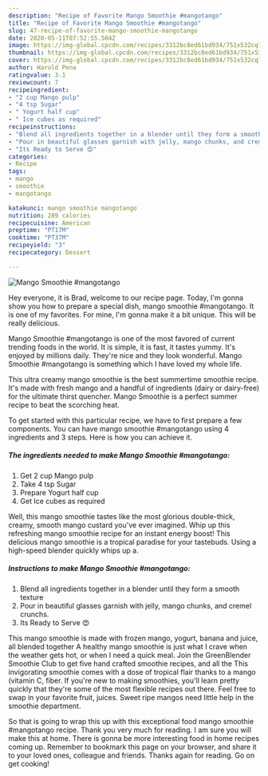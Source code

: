 ```yaml
---
description: "Recipe of Favorite Mango Smoothie #mangotango"
title: "Recipe of Favorite Mango Smoothie #mangotango"
slug: 47-recipe-of-favorite-mango-smoothie-mangotango
date: 2020-05-11T07:52:55.584Z
image: https://img-global.cpcdn.com/recipes/3312bc8ed61bd934/751x532cq70/mango-smoothie-mangotango-recipe-main-photo.jpg
thumbnail: https://img-global.cpcdn.com/recipes/3312bc8ed61bd934/751x532cq70/mango-smoothie-mangotango-recipe-main-photo.jpg
cover: https://img-global.cpcdn.com/recipes/3312bc8ed61bd934/751x532cq70/mango-smoothie-mangotango-recipe-main-photo.jpg
author: Harold Pena
ratingvalue: 3.1
reviewcount: 7
recipeingredient:
- "2 cup Mango pulp"
- "4 tsp Sugar"
- " Yogurt half cup"
- " Ice cubes as required"
recipeinstructions:
- "Blend all ingredients together in a blender until they form a smooth texture"
- "Pour in beautiful glasses garnish with jelly, mango chunks, and cremel crunchs."
- "Its Ready to Serve 😍"
categories:
- Recipe
tags:
- mango
- smoothie
- mangotango

katakunci: mango smoothie mangotango 
nutrition: 289 calories
recipecuisine: American
preptime: "PT17M"
cooktime: "PT37M"
recipeyield: "3"
recipecategory: Dessert

---
```



![Mango Smoothie #mangotango](https://img-global.cpcdn.com/recipes/3312bc8ed61bd934/751x532cq70/mango-smoothie-mangotango-recipe-main-photo.jpg)

Hey everyone, it is Brad, welcome to our recipe page. Today, I'm gonna show you how to prepare a special dish, mango smoothie #mangotango. It is one of my favorites. For mine, I'm gonna make it a bit unique. This will be really delicious.

Mango Smoothie #mangotango is one of the most favored of current trending foods in the world. It is simple, it is fast, it tastes yummy. It's enjoyed by millions daily. They're nice and they look wonderful. Mango Smoothie #mangotango is something which I have loved my whole life.

This ultra creamy mango smoothie is the best summertime smoothie recipe. It&#39;s made with fresh mango and a handful of ingredients (dairy or dairy-free) for the ultimate thirst quencher. Mango Smoothie is a perfect summer recipe to beat the scorching heat.


To get started with this particular recipe, we have to first prepare a few components. You can have mango smoothie #mangotango using 4 ingredients and 3 steps. Here is how you can achieve it.

<!--inarticleads1-->

##### The ingredients needed to make Mango Smoothie #mangotango:

1. Get 2 cup Mango pulp
1. Take 4 tsp Sugar
1. Prepare  Yogurt half cup
1. Get  Ice cubes as required


Well, this mango smoothie tastes like the most glorious double-thick, creamy, smooth mango custard you&#39;ve ever imagined. Whip up this refreshing mango smoothie recipe for an instant energy boost! This delicious mango smoothie is a tropical paradise for your tastebuds. Using a high-speed blender quickly whips up a. 

<!--inarticleads2-->

##### Instructions to make Mango Smoothie #mangotango:

1. Blend all ingredients together in a blender until they form a smooth texture
1. Pour in beautiful glasses garnish with jelly, mango chunks, and cremel crunchs.
1. Its Ready to Serve 😍


This mango smoothie is made with frozen mango, yogurt, banana and juice, all blended together A healthy mango smoothie is just what I crave when the weather gets hot, or when I need a quick meal. Join the GreenBlender Smoothie Club to get five hand crafted smoothie recipes, and all the This invigorating smoothie comes with a dose of tropical flair thanks to a mango (vitamin C, fiber. If you&#39;re new to making smoothies, you&#39;ll learn pretty quickly that they&#39;re some of the most flexible recipes out there. Feel free to swap in your favorite fruit, juices. Sweet ripe mangos need little help in the smoothie department. 

So that is going to wrap this up with this exceptional food mango smoothie #mangotango recipe. Thank you very much for reading. I am sure you will make this at home. There is gonna be more interesting food in home recipes coming up. Remember to bookmark this page on your browser, and share it to your loved ones, colleague and friends. Thanks again for reading. Go on get cooking!

